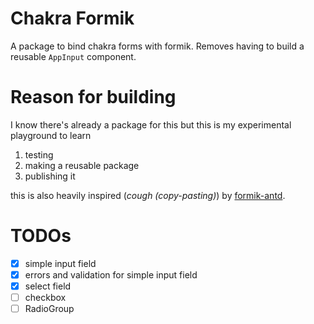 # Chakra Formik

A package to bind chakra forms with formik. Removes having to build a reusable `AppInput` component.

# Reason for building

I know there's already a package for this but this is my experimental playground to learn
1. testing
2. making a reusable package
3. publishing it

this is also heavily inspired (*cough (copy-pasting)*) by [formik-antd](https://github.com/jannikbuschke/formik-antd).

# TODOs
- [x] simple input field
- [x] errors and validation for simple input field
- [x] select field
- [ ] checkbox
- [ ] RadioGroup
